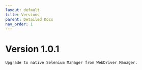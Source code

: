 ```yaml
---
layout: default
title: Versions
parent: Detailed Docs
nav_order: 1
---
```


# Version 1.0.1

```Upgrade to native Selenium Manager from WebDriver Manager.```




